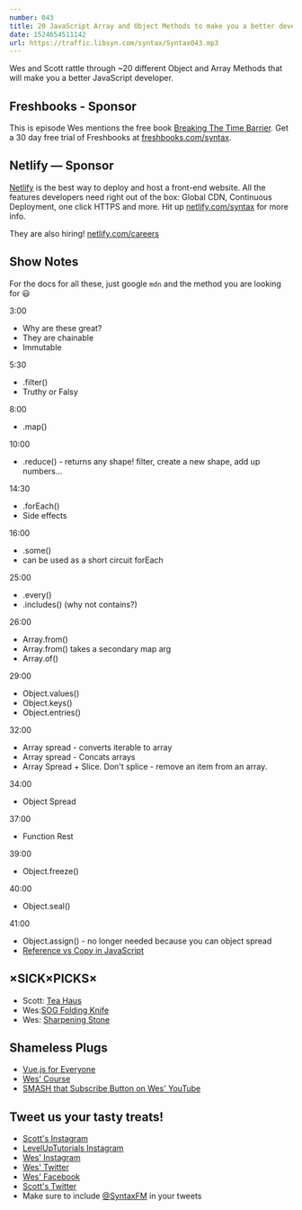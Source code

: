 ```yaml
---
number: 043
title: 20 JavaScript Array and Object Methods to make you a better developer
date: 1524654511142
url: https://traffic.libsyn.com/syntax/Syntax043.mp3
---
```


Wes and Scott rattle through ~20 different Object and Array Methods that will make you a better JavaScript developer.

## Freshbooks - Sponsor

This is episode Wes mentions the free book [Breaking The Time Barrier](https://www.freshbooks.com/ebooks/breaking-the-time-barrier). Get a 30 day free trial of Freshbooks at [freshbooks.com/syntax](https://freshbooks.com/syntax).

## Netlify — Sponsor

[Netlify](https://netlify.com/syntax) is the best way to deploy and host a front-end website. All the features developers need right out of the box: Global CDN, Continuous Deployment, one click HTTPS and more. Hit up [netlify.com/syntax](https://netlify.com/syntax) for more info.

They are also hiring! [netlify.com/careers](https://netlify.com/careers)

## Show Notes

For the docs for all these, just google `mdn` and the method you are looking for 😃

3:00

- Why are these great?
- They are chainable
- Immutable

5:30

- .filter()
- Truthy or Falsy

8:00

- .map()

10:00

- .reduce() - returns any shape! filter, create a new shape, add up numbers...

14:30

- .forEach()
- Side effects

16:00

- .some()
- can be used as a short circuit forEach

25:00

- .every()
- .includes() (why not contains?)

26:00

- Array.from()
- Array.from() takes a secondary map arg
- Array.of()

29:00

- Object.values()
- Object.keys()
- Object.entries()

32:00

- Array spread - converts iterable to array
- Array spread - Concats arrays
- Array Spread + Slice. Don't splice - remove an item from an array.

34:00

- Object Spread

37:00

- Function Rest

39:00

- Object.freeze()

40:00

- Object.seal()

41:00

- Object.assign() - no longer needed because you can object spread
- [Reference vs Copy in JavaScript](https://www.youtube.com/watch?v=YnfwDQ5XYF4)

## ×SICK×PICKS×

- Scott: [Tea Haus](https://theteahaus.com/)
- Wes:[SOG Folding Knife](https://amzn.to/2qZHrzk)
- Wes: [Sharpening Stone](https://amzn.to/2HGNeob)

## Shameless Plugs

- [Vue.js for Everyone](https://LevelUpTutorials.com/store)
- [Wes' Course](https://wesbos.com/courses)
- [SMASH that Subscribe Button on Wes' YouTube](https://www.youtube.com/wesbos)

## Tweet us your tasty treats!

- [Scott's Instagram](https://www.instagram.com/stolinski/)
- [LevelUpTutorials Instagram](https://www.instagram.com/LevelUpTutorials/)
- [Wes' Instagram](https://www.instagram.com/wesbos/)
- [Wes' Twitter](https://twitter.com/wesbos)
- [Wes' Facebook](https://www.facebook.com/wesbos.developer)
- [Scott's Twitter](https://twitter.com/stolinski)
- Make sure to include [@SyntaxFM](https://twitter.com/SyntaxFM) in your tweets
